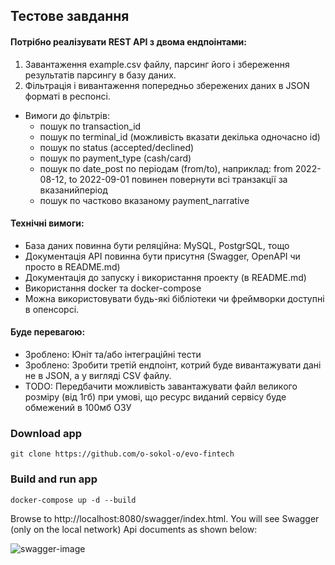 ## Тестове завдання

#### Потрібно реалізувати REST API з двома ендпоінтами:
1. Завантаження example.csv файлу, парсинг його і збереження результатів парсингу в базу даних. 
2. Фільтрація і вивантаження попередньо збережених даних в JSON форматі в респонсі.
+ Вимоги до фільтрів:
    + пошук по transaction_id
    + пошук по terminal_id (можливість вказати декілька одночасно id)
    + пошук по status (accepted/declined)
    + пошук по payment_type (cash/card)
    + пошук по date_post по періодам (from/to), наприклад: from 2022-08-12, to 2022-09-01 повинен повернути всі транзакції за вказанийперіод
    + пошук по частково вказаному payment_narrative

#### Технічні вимоги:
- База даних повинна бути реляційна: MySQL, PostgrSQL, тощо
- Документація API повинна бути присутня (Swagger, OpenAPI чи просто в README.md)
- Документація до запуску і використання проекту (в README.md)
- Використання docker та docker-compose
- Можна використовувати будь-які бібліотеки чи фреймворки доступні в опенсорсі.

#### Буде перевагою:
- Зроблено:  Юніт та/або інтеграційні тести
- Зроблено:  Зробити третій ендпоінт, котрий буде вивантажувати дані не в JSON, а у вигляді CSV файлу.
- TODO:      Передбачити можливість завантажувати файл великого розміру (від 1гб) при умові, що ресурс виданий сервісу буде обмежений в 100мб ОЗУ


### Download app
```shell
git clone https://github.com/o-sokol-o/evo-fintech
```

### Build and run app
```shell
docker-compose up -d --build
```

Browse to http://localhost:8080/swagger/index.html. You will see Swagger (only on the local network) Api documents as shown below:

![swagger-image](../main/assets/swagger-image.png)

